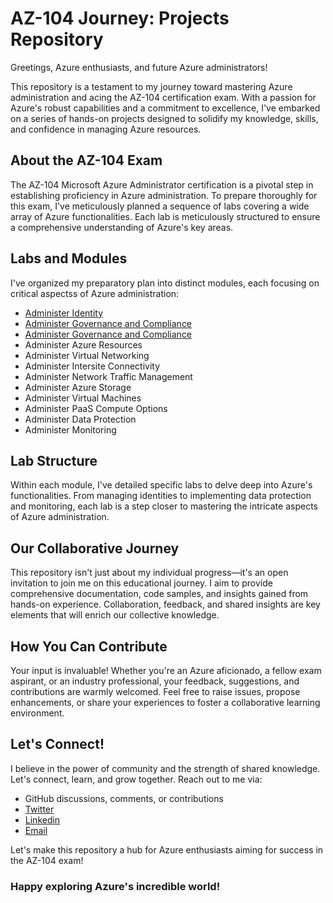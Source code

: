 # AZ-104 Journey: Projects Repository

Greetings, Azure enthusiasts, and future Azure administrators!

This repository is a testament to my journey toward mastering Azure administration and acing the AZ-104 certification exam. With a passion for Azure's robust capabilities and a commitment to excellence, I've embarked on a series of hands-on projects designed to solidify my knowledge, skills, and confidence in managing Azure resources.

## About the AZ-104 Exam

The AZ-104 Microsoft Azure Administrator certification is a pivotal step in establishing proficiency in Azure administration. To prepare thoroughly for this exam, I've meticulously planned a sequence of labs covering a wide array of Azure functionalities. Each lab is meticulously structured to ensure a comprehensive understanding of Azure's key areas.

## Labs and Modules

I've organized my preparatory plan into distinct modules, each focusing on critical aspectss of Azure administration:

* [Administer Identity](../AZ-104/Labs/LAB_01-Manage_Entra_ID_Identities.md)
* [Administer Governance and Compliance](../AZ-104/Labs/Lab%2002a%20-%20Manage%20Subscriptions%20and%20RBAC.md)
* [Administer Governance and Compliance](../AZ-104/Labs/Lab%2002b%20-%20Manage%20Governance%20via%20Azure%20Policy.md)
* Administer Azure Resources
* Administer Virtual Networking
* Administer Intersite Connectivity
* Administer Network Traffic Management
* Administer Azure Storage
* Administer Virtual Machines
* Administer PaaS Compute Options
* Administer Data Protection
* Administer Monitoring

## Lab Structure

Within each module, I've detailed specific labs to delve deep into Azure's functionalities. From managing identities to implementing data protection and monitoring, each lab is a step closer to mastering the intricate aspects of Azure administration.

## Our Collaborative Journey

This repository isn't just about my individual progress—it's an open invitation to join me on this educational journey. I aim to provide comprehensive documentation, code samples, and insights gained from hands-on experience. Collaboration, feedback, and shared insights are key elements that will enrich our collective knowledge.

## How You Can Contribute

Your input is invaluable! Whether you're an Azure aficionado, a fellow exam aspirant, or an industry professional, your feedback, suggestions, and contributions are warmly welcomed. Feel free to raise issues, propose enhancements, or share your experiences to foster a collaborative learning environment.

## Let's Connect!

I believe in the power of community and the strength of shared knowledge. Let's connect, learn, and grow together. Reach out to me via:

* GitHub discussions, comments, or contributions
* [Twitter](https://twitter.com/noble__3)
* [Linkedin](https://www.linkedin.com/in/noble-antwi-worlanyo/)
* [Email](mailto:amnworlanyo@gmail.com)

 Let's make this repository a hub for Azure enthusiasts aiming for success in the AZ-104 exam!

### Happy exploring Azure's incredible world!
